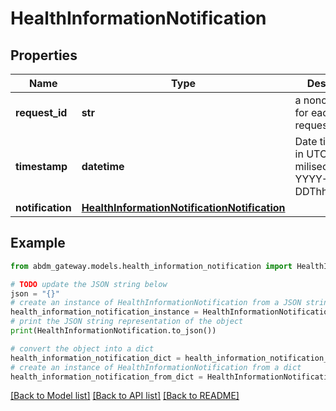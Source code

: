 # HealthInformationNotification


## Properties

Name | Type | Description | Notes
------------ | ------------- | ------------- | -------------
**request_id** | **str** | a nonce, unique for each HTTP request. | 
**timestamp** | **datetime** | Date time format in UTC, includes miliseconds YYYY-MM-DDThh:mm:ss.vZ | 
**notification** | [**HealthInformationNotificationNotification**](HealthInformationNotificationNotification.md) |  | 

## Example

```python
from abdm_gateway.models.health_information_notification import HealthInformationNotification

# TODO update the JSON string below
json = "{}"
# create an instance of HealthInformationNotification from a JSON string
health_information_notification_instance = HealthInformationNotification.from_json(json)
# print the JSON string representation of the object
print(HealthInformationNotification.to_json())

# convert the object into a dict
health_information_notification_dict = health_information_notification_instance.to_dict()
# create an instance of HealthInformationNotification from a dict
health_information_notification_from_dict = HealthInformationNotification.from_dict(health_information_notification_dict)
```
[[Back to Model list]](../README.md#documentation-for-models) [[Back to API list]](../README.md#documentation-for-api-endpoints) [[Back to README]](../README.md)


